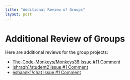 ```yaml
---
title: "Additional Review of Groups"
layout: post
---
```


# Additional Review of Groups

Here are additional reviews for the group projects:

- [The-Code-Monkeys/Monkeys38 Issue #11 Comment](https://github.com/The-Code-Monkeys/Monkeys38/issues/11#issuecomment-1792856571)
- [Ishraqh1/student2 Issue #1 Comment](https://github.com/Ishraqh1/student2/issues/1#issuecomment-1792848465)
- [eshaank1/chat Issue #1 Comment](https://github.com/eshaank1/chat/issues/1#issuecomment-1792840463)
